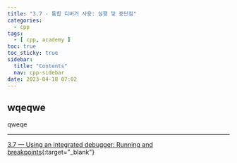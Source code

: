 ```yaml
---
title: "3.7 - 통합 디버거 사용: 실행 및 중단점"
categories:
  - cpp
tags:
  - [ cpp, academy ]
toc: true
toc_sticky: true
sidebar:
  title: "Contents"
  nav: cpp-sidebar
date: 2023-04-18 07:02
---
```


## wqeqwe

qweqe

---

[3.7 — Using an integrated debugger: Running and breakpoints](https://www.learncpp.com/cpp-tutorial/using-an-integrated-debugger-running-and-breakpoints/){:target="_blank"}

<!--

<div class="notice--info" markdown="1">
<span class="notice-title">
**TITLE**
</span>

BODY
</div>

-->